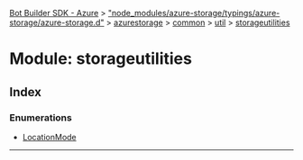 [Bot Builder SDK - Azure](../README.md) > ["node_modules/azure-storage/typings/azure-storage/azure-storage.d"](../modules/_node_modules_azure_storage_typings_azure_storage_azure_storage_d_.md) > [azurestorage](../modules/_node_modules_azure_storage_typings_azure_storage_azure_storage_d_.azurestorage.md) > [common](../modules/_node_modules_azure_storage_typings_azure_storage_azure_storage_d_.azurestorage.common.md) > [util](../modules/_node_modules_azure_storage_typings_azure_storage_azure_storage_d_.azurestorage.common.util.md) > [storageutilities](../modules/_node_modules_azure_storage_typings_azure_storage_azure_storage_d_.azurestorage.common.util.storageutilities.md)



# Module: storageutilities

## Index

### Enumerations

* [LocationMode](../enums/_node_modules_azure_storage_typings_azure_storage_azure_storage_d_.azurestorage.common.util.storageutilities.locationmode.md)



---
